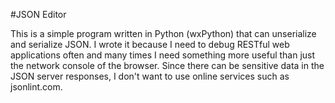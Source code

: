 #JSON Editor

This is a simple program written in Python (wxPython) that can unserialize and serialize JSON. I wrote it because I need to debug RESTful web applications often and many times I need something more useful than just the network console of the browser. Since there can be sensitive data in the JSON server responses, I don't want to use online services such as jsonlint.com.

